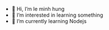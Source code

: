 - 👋 Hi, I’m le minh hung
- 👀 I’m interested in learning something
- 🌱 I’m currently learning Nodejs

<!---
minhungg01/minhungg01 is a ✨ special ✨ repository because its `README.md` (this file) appears on your GitHub profile.
You can click the Preview link to take a look at your changes.
--->
